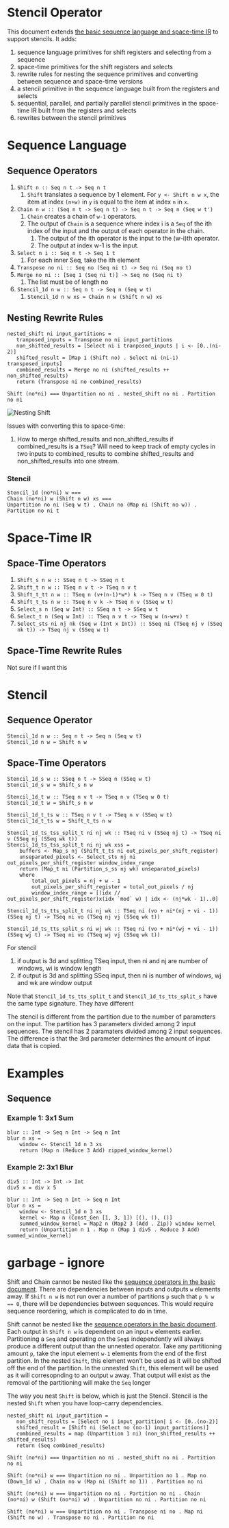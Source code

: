 # Stencil Operator
This document extends [the basic sequence language and space-time IR](Basic.md) to support stencils.
It adds:
1. sequence language primitives for shift registers and selecting from a sequence
1. space-time primitives for the shift registers and selects
1. rewrite rules for nesting the sequence primitives and converting between sequence and space-time versions
1. a stencil primitive in the sequence language built from the registers and selects
1. sequential, parallel, and partially parallel stencil primitives in the
   space-time IR built from the registers and selects
1. rewrites between the stencil primitives

# Sequence Language
## Sequence Operators
1. `Shift n :: Seq n t -> Seq n t`
    1. `Shift` translates a sequence by 1 element.
    For `y <- Shift n w x`, the item at index `(n+w)` in `y` is equal to the item at index `n` in `x`.
1. `Chain n w :: (Seq n t -> Seq n t) -> Seq n t -> Seq n (Seq w t')`
    1. `Chain` creates a chain of `w-1` operators. 
    1. The output of `Chain` is a sequence where index i is a `Seq` of the ith index of the input and the output of each operator in the chain.
        1. The output of the ith operator is the input to the (w-i)th operator.
        1. The output at index w-1 is the input.
1. `Select n i :: Seq n t -> Seq 1 t`
    1. For each inner Seq, take the ith element
1. `Transpose no ni :: Seq no (Seq ni t) -> Seq ni (Seq no t) `
1. `Merge no ni :: [Seq 1 (Seq ni t)] -> Seq no (Seq ni t)`
    1. The list must be of length no
1. `Stencil_1d n w :: Seq n t -> Seq n (Seq w t)`
    1. `Stencil_1d n w xs = Chain n w (Shift n w) xs`

## Nesting Rewrite Rules

```
nested_shift ni input_partitions =
   tranposed_inputs = Transpose no ni input_partitions
   non_shifted_results = [Select ni i tranposed_inputs | i <- [0..(ni-2)]
   shifted_result = [Map 1 (Shift no) . Select ni (ni-1) transposed_inputs]
   combined_results = Merge no ni (shifted_results ++ non_shifted_results)
   return (Transpose ni no combined_results)

Shift (no*ni) === Unpartition no ni . nested_shift no ni . Partition no ni
```

![Nesting Shift](stencil_1d/nesting_shift.png "Nesting Shift")

Issues with converting this to space-time:
1. How to merge shifted_results and non\_shifted\_results if combined\_results is a `TSeq`? Will need to keep track of empty cycles in two inputs to combined\_results to combine shifted_results and non\_shifted\_results into one stream.


### Stencil
```
Stencil_1d (no*ni) w ===
Chain (no*ni) w (Shift n w) xs ===
Unpartition no ni (Seq w t) . Chain no (Map ni (Shift no w)) . Partition no ni t
```

# Space-Time IR
## Space-Time Operators
1. `Shift_s n w :: SSeq n t -> SSeq n t`
1. `Shift_t n w :: TSeq n v t -> TSeq n v t`
1. `Shift_t_tt n w :: TSeq n (v+(n-1)*w*) k -> TSeq n v (TSeq w 0 t)`
1. `Shift_t_ts n w :: TSeq n v k -> TSeq n v (SSeq w t)`
1. `Select_s n (Seq w Int) :: SSeq n t -> SSeq w t`
1. `Select_t n (Seq w Int) :: TSeq n v t -> TSeq w (n-w+v) t`
1. `Select_sts ni nj nk (Seq w (Int x Int)) :: SSeq ni (TSeq nj v (SSeq nk t)) -> TSeq nj v (SSeq w t)`

## Space-Time Rewrite Rules
Not sure if I want this

# Stencil
## Sequence Operator
```
Stencil_1d n w :: Seq n t -> Seq n (Seq w t)
Stencil_1d n w = Shift n w 
```

## Space-Time Operators
```
Stencil_1d_s w :: SSeq n t -> SSeq n (SSeq w t)
Stencil_1d_s w = Shift_s n w 

Stencil_1d_t w :: TSeq n v t -> TSeq n v (TSeq w 0 t)
Stencil_1d_t w = Shift_s n w 

Stencil_1d_t_ts w :: TSeq n v t -> TSeq n v (SSeq w t)
Stencil_1d_t_ts w = Shift_t_ts n w

Stencil_1d_ts_tss_split_t ni nj wk :: TSeq ni v (SSeq nj t) -> TSeq ni v (SSeq nj (SSeq wk t))
Stencil_1d_ts_tss_split_t ni nj wk xss =
    buffers <- Map_s nj (Shift_t_ts ni out_pixels_per_shift_register)
    unseparated_pixels <- Select_sts nj ni out_pixels_per_shift_register window_index_range
    return (Map_t ni (Partition_s_ss nj wk) unseparated_pixels)
    where
        total_out_pixels = nj + w - 1
        out_pixels_per_shift_register = total_out_pixels / nj
        window_index_range = [(idx // out_pixels_per_shift_register)x(idx `mod` w) | idx <- (nj*wk - 1)..0]
    
Stencil_1d_ts_tts_split_t ni nj wk :: TSeq ni (vo + ni*(nj + vi - 1)) (SSeq nj t) -> TSeq ni vo (TSeq nj vj (SSeq wk t))

Stencil_1d_ts_tts_split_s ni wj wk :: TSeq ni (vo + ni*(wj + vi - 1)) (SSeq wj t) -> TSeq ni vo (TSeq wj vj (SSeq wk t))

```

For stencil 
1. if output is 3d and splitting TSeq input, then ni and nj are number of
   windows, wi is window length
1. if output is 3d and splitting SSeq input, then ni is number of windows, wj
   and wk are window output

Note that `Stencil_1d_ts_tts_split_t` and `Stencil_1d_ts_tts_split_s` have the same type signature. They have different 
   
The stencil is different from the partition due to the number of parameters on
the input. The partition has 3 parameters divided among 2 input sequences. The
stencil has 2 paramaters divided among 2 input sequences. The difference is that
the 3rd parameter determines the amount of input data that is copied.

# Examples

## Sequence

### Example 1: 3x1 Sum
```
blur :: Int -> Seq n Int -> Seq n Int
blur n xs = 
    window <- Stencil_1d n 3 xs
    return (Map n (Reduce 3 Add) zipped_window_kernel)
```

### Example 2: 3x1 Blur
```
div5 :: Int -> Int -> Int
div5 x = div x 5

blur :: Int -> Seq n Int -> Seq n Int
blur n xs = 
    window <- Stencil_1d n 3 xs
    kernel <- Map n (Const_Gen [1, 3, 1]) [(), (), ()]
    summed_window_kernel = Map2 n (Map2 3 (Add . Zip)) window kernel
    return (Unpartition n 1 . Map n (Map 1 div5 . Reduce 3 Add) summed_window_kernel)
```

# garbage - ignore

Shift and Chain cannot be nested like the [sequence operators in the basic document](Basic.md#sequence-isomorphisms).
There are dependencies between inputs and outputs `w` elements away. If  `Shift n w` is not run over a number of partitions `p` 
such that `p % w == 0`, there will be dependencies between sequences.
This would require sequence reordering, which is complicated to do in time.


Shift cannot be nested like the [sequence operators in the basic document](Basic.md#sequence-isomorphisms).
Each output in `Shift n w` is dependent on an input `w` elements earlier. 
Partitioning a `Seq` and operating on the `Seq`s independently will always produce a different output than the unnested operator.
Take any partitioning amount `p`, take the input element `w-1` elements from the end of the first partition.
In the nested `Shift`, this element won't be used as it will be shifted off the end of the partition. 
In the unnested `Shift`, this element will be used as it will corresopnding to an output `w` away. That output will exist as the removal of the partitioning will make the `Seq` longer

The way you nest `Shift` is below, which is just the Stencil.
Stencil is the nested `Shift` when you have loop-carry dependencies.
```
nested_shift ni input_partition =
   non_shift_results = [Select no i input_partition| i <- [0..(no-2)]
   shifted_result = [Shift ni (Select no (no-1) input_partitions)]
   combined_results = map (Unpartition 1 ni) (non_shifted_results ++ shifted_results)
   return (Seq combined_results)

Shift (no*ni) === Unpartition no ni . nested_shift no ni . Partition no ni
```

```
Shift (no*ni) w === Unpartition no ni . Unpartition no 1 . Map no (Down_1d w) . Chain no w (Map ni (Shift no 1)) . Partition no ni
```

```
Shift (no*ni) w === Unpartition no ni . Partition no ni . Chain (no*ni) w (Shift (no*ni) w) . Unpartition no ni . Partition no ni
```

```
Shift (no*ni) w === Unpartition no ni . Transpose ni no . Map ni (Shift no w) . Transpose no ni . Partition no ni
```
